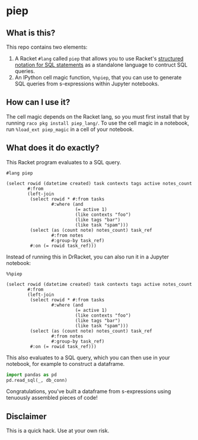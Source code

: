 # piep

## What is this?

This repo contains two elements:

1. A Racket `#lang` called `piep` that allows you to use Racket's [structured notation for SQL statements][racket-sql] as a standalone language to contruct SQL queries.
2. An IPython cell magic function, `%%piep`, that you can use to generate SQL queries from s-expressions within Jupyter notebooks.

## How can I use it?

The cell magic depends on the Racket lang, so you must first install that by running `raco pkg install piep_lang/`. To use the cell magic in a notebook, run `%load_ext piep_magic` in a cell of your notebook.

## What does it do exactly?

This Racket program evaluates to a SQL query.

```racket
#lang piep

(select rowid (datetime created) task contexts tags active notes_count
        #:from
        (left-join
         (select rowid * #:from tasks
                 #:where (and
                          (= active 1)
                          (like contexts "foo")
                          (like tags "bar")
                          (like task "spam")))
         (select (as (count note) notes_count) task_ref
                 #:from notes
                 #:group-by task_ref)
         #:on (= rowid task_ref)))
```

Instead of running this in DrRacket, you can also run it in a Jupyter notebook:

```
%%piep

(select rowid (datetime created) task contexts tags active notes_count
        #:from
        (left-join
         (select rowid * #:from tasks
                 #:where (and
                          (= active 1)
                          (like contexts "foo")
                          (like tags "bar")
                          (like task "spam")))
         (select (as (count note) notes_count) task_ref
                 #:from notes
                 #:group-by task_ref)
         #:on (= rowid task_ref)))
```

This also evaluates to a SQL query, which you can then use in your notebook, for example to construct a dataframe. 

```python
import pandas as pd
pd.read_sql(_, db_conn)
```

Congratulations, you've built a dataframe from s-expressions using tenuously assembled pieces of code!

## Disclaimer

This is a quick hack. Use at your own risk.

[racket-sql]: https://docs.racket-lang.org/sql/index.html "SQL: A Structured Notation for SQL Statements"
